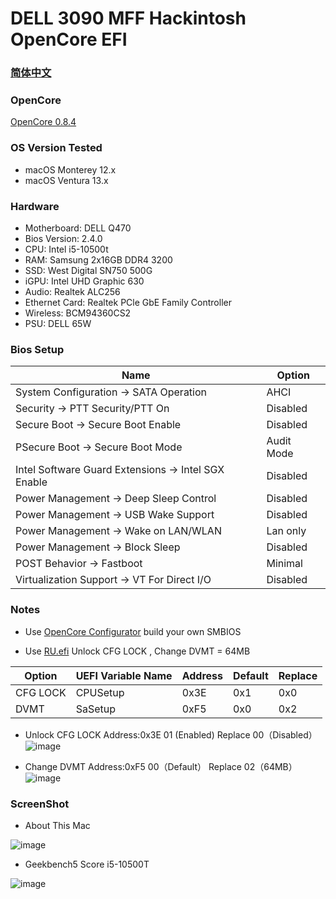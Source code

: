 # DELL 3090 MFF Hackintosh OpenCore EFI

### [简体中文](README.zh_CN.md)

### OpenCore

[OpenCore 0.8.4](https://github.com/acidanthera/OpenCorePkg)

### OS Version Tested

- macOS Monterey 12.x
- macOS Ventura  13.x 

### Hardware

- Motherboard: DELL Q470
- Bios Version: 2.4.0
- CPU: Intel i5-10500t
- RAM: Samsung 2x16GB DDR4 3200
- SSD: West Digital SN750 500G
- iGPU: Intel UHD Graphic 630
- Audio: Realtek ALC256
- Ethernet Card: Realtek PCle GbE Family Controller
- Wireless: BCM94360CS2
- PSU: DELL 65W 

### Bios Setup

| Name | Option |
| ----- | --- |
| System Configuration → SATA Operation | AHCI |
| Security → PTT Security/PTT On | Disabled |
| Secure Boot → Secure Boot Enable | Disabled |
| PSecure Boot → Secure Boot Mode | Audit Mode |
| Intel Software Guard Extensions → Intel SGX Enable | Disabled |
| Power Management → Deep Sleep Control | Disabled |
| Power Management → USB Wake Support | Disabled |
| Power Management → Wake on LAN/WLAN | Lan only |
| Power Management → Block Sleep | Disabled |
| POST Behavior → Fastboot | Minimal |
| Virtualization Support → VT For Direct I/O | Disabled |

### Notes
 - Use [OpenCore Configurator](https://mackie100projects.altervista.org/opencore-configurator/) build your own SMBIOS
 
 - Use [RU.efi](http://ruexe.blogspot.com/) Unlock CFG LOCK , Change DVMT = 64MB
 
| Option | UEFI Variable Name | Address | Default | Replace |
| --- | --- | --- | --- | --- |
| CFG LOCK | CPUSetup | 0x3E | 0x1 | 0x0 |
| DVMT | SaSetup | 0xF5 | 0x0 | 0x2 |

- Unlock CFG LOCK Address:0x3E  01 (Enabled) Replace 00（Disabled）
![image](https://github.com/hackintosh-efi/DELL-3090MFF-OpenCore/blob/main/ScreenShot/RU/cpusetup.png)

- Change DVMT Address:0xF5  00（Default） Replace 02（64MB）
![image](https://github.com/hackintosh-efi/DELL-3090MFF-OpenCore/blob/main/ScreenShot/RU/sasetup.png)


### ScreenShot 

- About This Mac

![image](https://github.com/hackintosh-efi/DELL-3090MFF-OpenCore/blob/main/ScreenShot/关于本机.png)

- Geekbench5 Score i5-10500T 

![image](https://github.com/hackintosh-efi/DELL-3090MFF-OpenCore/blob/main/ScreenShot/geekbench.png)

